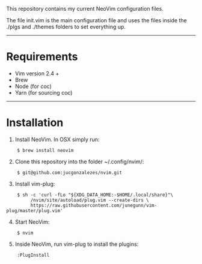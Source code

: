 This repository contains my current NeoVim configuration files.

The file init.vim is the main configuration file and uses the files inside the
./plgs and ./themes folders to set everything up.

***

# Requirements

- Vim version 2.4 +
- Brew
- Node (for coc)
- Yarn (for sourcing coc)

***

# Installation

1) Install NeoVim. In OSX simply run:

```
    $ brew install neovim
```

2) Clone this repository into the folder ~/.config/nvim/:

```
    $ git@github.com:jucgonzalezes/nvim.git
```

3) Install vim-plug:

```
    $ sh -c 'curl -fLo "${XDG_DATA_HOME:-$HOME/.local/share}"\
         /nvim/site/autoload/plug.vim --create-dirs \
         https://raw.githubusercontent.com/junegunn/vim-plug/master/plug.vim'

```
4) Start NeoVim:

```
    $ nvim

```
5) Inside NeoVim, run vim-plug to install the plugins:

```
    :PlugInstall
```
